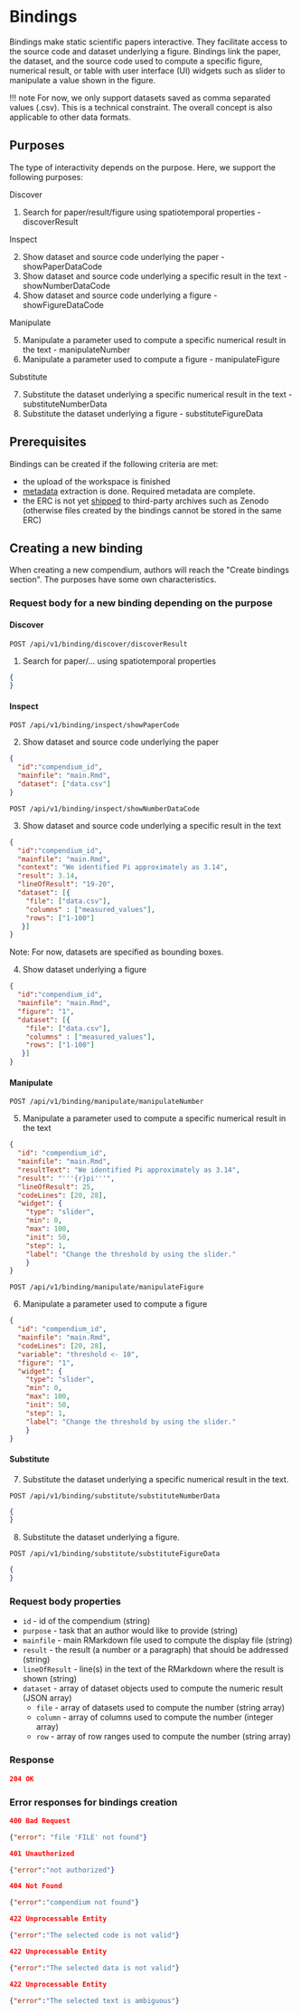 # Bindings

Bindings make static scientific papers interactive. They facilitate access to the source code and dataset underlying a figure. Bindings link the paper, the dataset, and the source code used to compute a specific figure, numerical result, or table with user interface (UI) widgets such as slider to manipulate a value shown in the figure. 

!!! note For now, we only support datasets saved as comma separated values (.csv). This is a technical constraint. The overall concept is also applicable to other data formats.

## Purposes

The type of interactivity depends on the purpose. Here, we support the following purposes:

Discover

1. Search for paper/result/figure using spatiotemporal properties - discoverResult

Inspect

2. Show dataset and source code underlying the paper - showPaperDataCode
3. Show dataset and source code underlying a specific result in the text - showNumberDataCode
4. Show dataset and source code underlying a figure  - showFigureDataCode

Manipulate

5. Manipulate a parameter used to compute a specific numerical result in the text - manipulateNumber
6. Manipulate a parameter used to compute a figure - manipulateFigure

Substitute

7. Substitute the dataset underlying a specific numerical result in the text - substituteNumberData
8. Substitute the dataset underlying a figure - substituteFigureData

## Prerequisites

Bindings can be created if the following criteria are met:

- the upload of the workspace is finished
- [metadata](http://o2r.info/o2r-web-api/compendium/metadata/) extraction is done. Required metadata are complete.
- the ERC is not yet [shipped](http://o2r.info/o2r-web-api/shipment/) to third-party archives such as Zenodo (otherwise files created by the bindings cannot be stored in the same ERC)

## Creating a new binding

When creating a new compendium, authors will reach the "Create bindings section".
The purposes have some own characteristics. 

### Request body for a new binding depending on the purpose

#### Discover


`POST /api/v1/binding/discover/discoverResult`

1. Search for paper/... using spatiotemporal properties

```json
{
}
```

#### Inspect

`POST /api/v1/binding/inspect/showPaperCode`

2. Show dataset and source code underlying the paper
```json
{
  "id":"compendium_id",
  "mainfile": "main.Rmd",
  "dataset": ["data.csv"]
}
```

`POST /api/v1/binding/inspect/showNumberDataCode`

3. Show dataset and source code underlying a specific result in the text
```json
{
  "id":"compendium_id",
  "mainfile": "main.Rmd",
  "context": "We identified Pi approximately as 3.14",
  "result": 3.14,
  "lineOfResult": "19-20",
  "dataset": [{
    "file": ["data.csv"],
    "columns" : ["measured_values"],
    "rows": ["1-100"]
   }]  
}
```

Note: For now, datasets are specified as bounding boxes.


4. Show dataset underlying a figure
```json
{
  "id":"compendium_id",
  "mainfile": "main.Rmd",
  "figure": "1",
  "dataset": [{
    "file": ["data.csv"],
    "columns" : ["measured_values"],
    "rows": ["1-100"]
   }]  
}
```

#### Manipulate

`POST /api/v1/binding/manipulate/manipulateNumber`

5. Manipulate a parameter used to compute a specific numerical result in the text
```json
{
  "id": "compendium_id",
  "mainfile": "main.Rmd",
  "resultText": "We identified Pi approximately as 3.14",
  "result": "'''{r}pi'''",
  "lineOfResult": 25,
  "codeLines": [20, 28],
  "widget": {
    "type": "slider",
    "min": 0,
    "max": 100,
    "init": 50,
    "step": 1,
    "label": "Change the threshold by using the slider."
    }
}
```


`POST /api/v1/binding/manipulate/manipulateFigure`

6. Manipulate a parameter used to compute a figure
```json
{
  "id": "compendium_id",
  "mainfile": "main.Rmd",
  "codeLines": [20, 28],
  "variable": "threshold <- 10",
  "figure": "1",
  "widget": {
    "type": "slider",
    "min": 0,
    "max": 100,
    "init": 50,
    "step": 1,
    "label": "Change the threshold by using the slider."
    }
}
```

#### Substitute
7. Substitute the dataset underlying a specific numerical result in the text.

`POST /api/v1/binding/substitute/substituteNumberData`

```json
{
}
```


8. Substitute the dataset underlying a figure.

`POST /api/v1/binding/substitute/substituteFigureData`

```json
{
}
```

### Request body properties

- `id` - id of the compendium (string)
- `purpose` - task that an author would like to provide (string)
- `mainfile` - main RMarkdown file used to compute the display file (string) 
- `result` - the result (a number or a paragraph) that should be addressed (string)
- `lineOfResult` - line(s) in the text of the RMarkdown where the result is shown (string)
- `dataset` - array of dataset objects used to compute the numeric result (JSON array) 
  - `file` - array of datasets used to compute the number (string array)
  - `column` - array of columns used to compute the number (integer array)
  - `row` - array of row ranges used to compute the number (string array)

### Response

```json
204 OK
```

### Error responses for bindings creation

```json
400 Bad Request

{"error": "file 'FILE' not found"}

```

```json
401 Unauthorized

{"error":"not authorized"}
```

```json
404 Not Found

{"error":"compendium not found"}
```

```json
422 Unprocessable Entity

{"error":"The selected code is not valid"}
```

```json
422 Unprocessable Entity

{"error":"The selected data is not valid"}
```

```json
422 Unprocessable Entity

{"error":"The selected text is ambiguous"}
```
